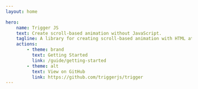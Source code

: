 ```yaml
---
layout: home

hero:
    name: Trigger JS
    text: Create scroll-based animation without JavaScript.
    tagline: A library for creating scroll-based animation with HTML attributes and CSS variables.
    actions:
        - theme: brand
          text: Getting Started
          link: /guide/getting-started
        - theme: alt
          text: View on GitHub
          link: https://github.com/triggerjs/trigger
---
```


<script setup>
import { VPTeamMembers } from 'vitepress/theme'

const members = [
  {
    avatar: 'https://www.github.com/stevenlei.png',
    name: 'Steven Lei',
    title: 'Creator',
    links: [
      { icon: 'github', link: 'ttps://github.com/stevenlei' },
      // { icon: 'youtube', link: 'https://youtube.com/CodingStartup' }
    ]
  },
  {
    avatar: 'https://www.github.com/plainheart.png',
    name: 'Zhongxiang Wang',
    title: 'Contributor',
    links: [
      { icon: 'github', link: 'ttps://github.com/plainheart' },
    ]
  },
  {
    avatar: 'https://www.github.com/ahhshm.png',
    name: 'ahhshm',
    title: 'Contributor',
    links: [
      { icon: 'github', link: 'ttps://github.com/ahhshm' },
    ]
  },
]
</script>

<VPTeamMembers size="small" :members="members" />
